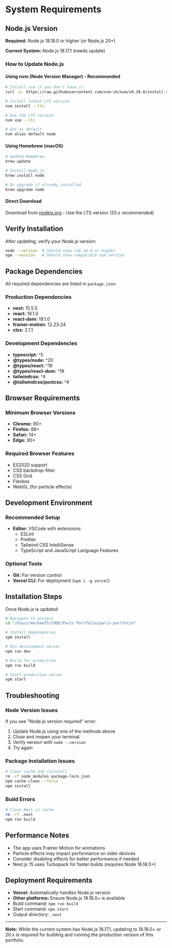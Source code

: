 # System Requirements

## Node.js Version

**Required:** Node.js 18.18.0 or higher (or Node.js 20+)

**Current System:** Node.js 18.17.1 (needs update)

### How to Update Node.js

#### Using nvm (Node Version Manager) - Recommended

```bash
# Install nvm if you don't have it
curl -o- https://raw.githubusercontent.com/nvm-sh/nvm/v0.39.0/install.sh | bash

# Install latest LTS version
nvm install --lts

# Use the LTS version
nvm use --lts

# Set as default
nvm alias default node
```

#### Using Homebrew (macOS)

```bash
# Update Homebrew
brew update

# Install Node.js
brew install node

# Or upgrade if already installed
brew upgrade node
```

#### Direct Download

Download from [nodejs.org](https://nodejs.org/) - Use the LTS version (20.x recommended)

## Verify Installation

After updating, verify your Node.js version:

```bash
node --version  # Should show v18.18.0 or higher
npm --version   # Should show compatible npm version
```

## Package Dependencies

All required dependencies are listed in `package.json`:

### Production Dependencies
- **next:** 15.5.5
- **react:** 19.1.0
- **react-dom:** 19.1.0
- **framer-motion:** 12.23.24
- **clsx:** 2.1.1

### Development Dependencies
- **typescript:** ^5
- **@types/node:** ^20
- **@types/react:** ^19
- **@types/react-dom:** ^19
- **tailwindcss:** ^4
- **@tailwindcss/postcss:** ^4

## Browser Requirements

### Minimum Browser Versions
- **Chrome:** 90+
- **Firefox:** 88+
- **Safari:** 14+
- **Edge:** 90+

### Required Browser Features
- ES2020 support
- CSS backdrop-filter
- CSS Grid
- Flexbox
- WebGL (for particle effects)

## Development Environment

### Recommended Setup
- **Editor:** VSCode with extensions:
  - ESLint
  - Prettier
  - Tailwind CSS IntelliSense
  - TypeScript and JavaScript Language Features

### Optional Tools
- **Git:** For version control
- **Vercel CLI:** For deployment (`npm i -g vercel`)

## Installation Steps

Once Node.js is updated:

```bash
# Navigate to project
cd "/Users/morkeeth/CODE/Paris Portfolio/paris-portfolio"

# Install dependencies
npm install

# Run development server
npm run dev

# Build for production
npm run build

# Start production server
npm start
```

## Troubleshooting

### Node Version Issues

If you see "Node.js version required" error:
1. Update Node.js using one of the methods above
2. Close and reopen your terminal
3. Verify version with `node --version`
4. Try again

### Package Installation Issues

```bash
# Clear cache and reinstall
rm -rf node_modules package-lock.json
npm cache clean --force
npm install
```

### Build Errors

```bash
# Clean Next.js cache
rm -rf .next
npm run build
```

## Performance Notes

- The app uses Framer Motion for animations
- Particle effects may impact performance on older devices
- Consider disabling effects for better performance if needed
- Next.js 15 uses Turbopack for faster builds (requires Node 18.18.0+)

## Deployment Requirements

- **Vercel:** Automatically handles Node.js version
- **Other platforms:** Ensure Node.js 18.18.0+ is available
- Build command: `npm run build`
- Start command: `npm start`
- Output directory: `.next`

---

**Note:** While the current system has Node.js 18.17.1, updating to 18.18.0+ or 20.x is required for building and running the production version of this portfolio.

